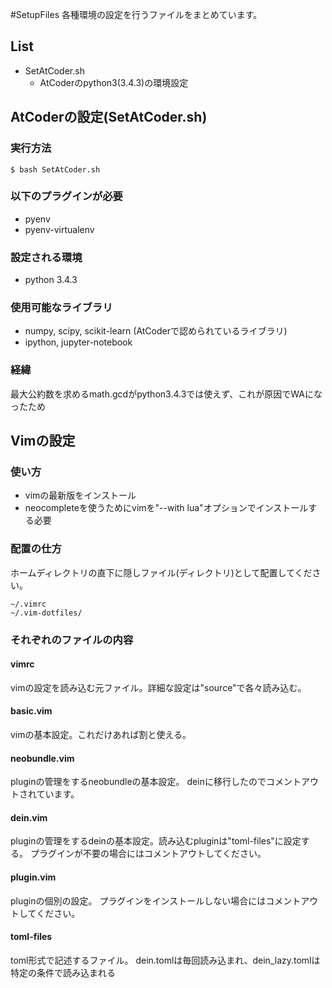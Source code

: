 #SetupFiles
各種環境の設定を行うファイルをまとめています。

## List
- SetAtCoder.sh
  - AtCoderのpython3(3.4.3)の環境設定

## AtCoderの設定(SetAtCoder.sh)
### 実行方法
```sh:title
$ bash SetAtCoder.sh
```
### 以下のプラグインが必要
- pyenv
- pyenv-virtualenv
### 設定される環境
- python 3.4.3
### 使用可能なライブラリ
- numpy, scipy, scikit-learn (AtCoderで認められているライブラリ)
- ipython, jupyter-notebook
### 経緯
最大公約数を求めるmath.gcdがpython3.4.3では使えず、これが原因でWAになったため


## Vimの設定
### 使い方
- vimの最新版をインストール
- neocompleteを使うためにvimを"--with lua"オプションでインストールする必要


### 配置の仕方 
ホームディレクトリの直下に隠しファイル(ディレクトリ)として配置してください。
```
~/.vimrc
~/.vim-dotfiles/
```

### それぞれのファイルの内容
#### vimrc
vimの設定を読み込む元ファイル。詳細な設定は"source"で各々読み込む。
#### basic.vim
vimの基本設定。これだけあれば割と使える。
#### neobundle.vim
pluginの管理をするneobundleの基本設定。
deinに移行したのでコメントアウトされています。
#### dein.vim
pluginの管理をするdeinの基本設定。読み込むpluginは"toml-files"に設定する。
プラグインが不要の場合にはコメントアウトしてください。
#### plugin.vim
pluginの個別の設定。
プラグインをインストールしない場合にはコメントアウトしてください。
#### toml-files
toml形式で記述するファイル。
dein.tomlは毎回読み込まれ、dein_lazy.tomlは特定の条件で読み込まれる


